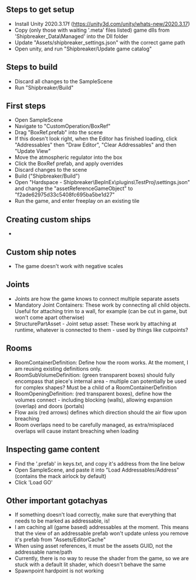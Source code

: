 ## Steps to get setup
* Install Unity 2020.3.17f (https://unity3d.com/unity/whats-new/2020.3.17)
* Copy (only those with waiting '.meta' files listed) game dlls from 'Shipbreaker_Data\Managed' into the Dll folder
* Update "Assets/shipbreaker_settings.json" with the correct game path
* Open unity, and run "Shipbreaker/Update game catalog"

## Steps to build
* Discard all changes to the SampleScene
* Run "Shipbreaker/Build"

## First steps
* Open SampleScene
* Navigate to "CustomOperation/BoxRef"
* Drag "BoxRef.prefab" into the scene
 * If this doesn't look right, when the Editor has finished loading, click "Addressables" then "Draw Editor", "Clear Addressables" and then "Update View" 
* Move the atmospheric regulator into the box
* Click the BoxRef prefab, and apply overrides
* Discard changes to the scene
* Build ("Shipbreaker/Build")
* Open "Hardspace - Shipbreaker\BepInEx\plugins\TestProj\settings.json" and change the "assetReferenceGameObject" to "f2ade62975d33c5408fc695ba5be1d27"
* Run the game, and enter freeplay on an existing tile

## Creating custom ships
* 

## Custom ship notes
* The game doesn't work with negative scales

## Joints
* Joints are how the game knows to connect multiple separate assets
* Mandatory Joint Containers: These work by connecting all child objects. Useful for attaching trim to a wall, for example (can be cut in game, but won't come apart otherwise)
* StructurePartAsset - Joint setup asset: These work by attaching at runtime, whatever is connected to them - used by things like cutpoints?

## Rooms
* RoomContainerDefinition: Define how the room works. At the moment, I am reusing existing definitions only.
* RoomSubVolumeDefinition: (green transparent boxes) should fully encompass that piece's internal area - multiple can potentially be used for complex shapes? Must be a child of a RoomContainerDefinition
* RoomOpeningDefinition: (red transparent boxes), define how the volumes connect - including blocking (walls), allowing expansion (overlap) and doors (portals)
 * Flow axis (red arrows) defines which direction should the air flow upon breaching
* Room overlaps need to be carefully managed, as extra/misplaced overlaps will cause instant breaching when loading

## Inspecting game content
* Find the '.prefab' in keys.txt, and copy it's address from the line below
* Open SampleScene, and paste it into "Load Addressables/Address" (contains the mack airlock by default)
* Click 'Load GO'

## Other important gotachyas
* If something doesn't load correctly, make sure that everything that needs to be marked as addressable, is!
* I am caching all (game based) addressables at the moment. This means that the view of an addressable prefab won't update unless you remove it's prefab from "Assets/EditorCache"
* When using asset references, it must be the assets GUID, not the addressable name/path
* Currently, there is no way to reuse the shader from the game, so we are stuck with a default lit shader, which doesn't behave the same
* Spawnpoint hardpoint is not working
